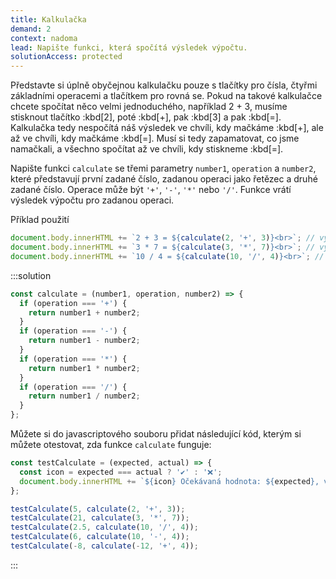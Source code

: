 ```yaml
---
title: Kalkulačka
demand: 2
context: nadoma
lead: Napište funkci, která spočítá výsledek výpočtu.
solutionAccess: protected
---
```


Představte si úplně obyčejnou kalkulačku pouze s tlačítky pro čísla, čtyřmi základními operacemi a tlačítkem pro rovná se. Pokud na takové kalkulačce chcete spočítat něco velmi jednoduchého, například 2 + 3, musíme stisknout tlačítko :kbd[2], poté :kbd[+], pak :kbd[3] a pak :kbd[=]. Kalkulačka tedy nespočítá náš výsledek ve chvíli, kdy mačkáme :kbd[+], ale až ve chvíli, kdy mačkáme :kbd[=]. Musí si tedy zapamatovat, co jsme namačkali, a všechno spočítat až ve chvíli, kdy stiskneme :kbd[=].

Napište funkci `calculate` se třemi parametry `number1`, `operation` a `number2`, které představují první zadané číslo, zadanou operaci jako řetězec a druhé zadané číslo. Operace může být `'+'`, `'-'`, `'*'` nebo `'/'`. Funkce vrátí výsledek výpočtu pro zadanou operaci.

Příklad použití

```js
document.body.innerHTML += `2 + 3 = ${calculate(2, '+', 3)}<br>`; // vypíše výsledek 5
document.body.innerHTML += `3 * 7 = ${calculate(3, '*', 7)}<br>`; // vypíše výsledek 21
document.body.innerHTML += `10 / 4 = ${calculate(10, '/', 4)}<br>`; // vypíše výsledek 2.5
```

:::solution

```js
const calculate = (number1, operation, number2) => {
  if (operation === '+') {
    return number1 + number2;
  }
  if (operation === '-') {
    return number1 - number2;
  }
  if (operation === '*') {
    return number1 * number2;
  }
  if (operation === '/') {
    return number1 / number2;
  }
};
```

Můžete si do javascriptového souboru přidat následující kód, kterým si můžete otestovat, zda funkce `calculate` funguje:

```js
const testCalculate = (expected, actual) => {
  const icon = expected === actual ? '✔' : '❌';
  document.body.innerHTML += `${icon} Očekávaná hodnota: ${expected}, vypočtená hodnota: ${actual}<br>`;
};

testCalculate(5, calculate(2, '+', 3));
testCalculate(21, calculate(3, '*', 7));
testCalculate(2.5, calculate(10, '/', 4));
testCalculate(6, calculate(10, '-', 4));
testCalculate(-8, calculate(-12, '+', 4));
```

:::
